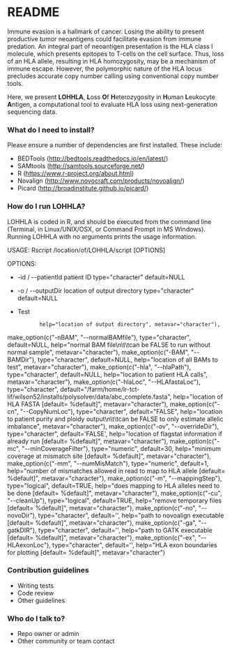 # README #

Immune evasion is a hallmark of cancer. Losing the ability to present productive tumor neoantigens could facilitate evasion from immune predation. 
An integral part of neoantigen presentation is the HLA class I molecule, which presents epitopes to T-cells on the cell surface. Thus, loss of an 
HLA allele, resulting in HLA homozygosity, may be a mechanism of immune escape. However, the polymorphic nature of the HLA locus precludes accurate
copy number calling using conventional copy number tools.  

Here, we present **LOHHLA**, **L**oss **O**f **H**eterozygosity in **H**uman **L**eukocyte **A**ntigen, a computational tool to evaluate HLA loss 
using next-generation sequencing data. 


### What do I need to install? ###

Please ensure a number of dependencies are first installed. These include:

* BEDTools (http://bedtools.readthedocs.io/en/latest/)
* SAMtools (http://samtools.sourceforge.net/)
* R (https://www.r-project.org/about.html)
* Novalign (http://www.novocraft.com/products/novoalign/)
* Picard (http://broadinstitute.github.io/picard/)


### How do I run LOHHLA? ###

LOHHLA is coded in R, and should be executed from the command line (Terminal, in Linux/UNIX/OSX, or Command Prompt in MS Windows). 
Running LOHHLA with no arguments prints the usage information. 

USAGE: Rscript /location/of/LOHHLA/script  [OPTIONS]

OPTIONS:

*   -id / --patientId            patient ID                         type="character"              default=NULL
*   -o  / --outputDir            location of output directory       type="character"              default=NULL

*  Test

              help="location of output directory", metavar="character"),
  make_option(c("-nBAM", "--normalBAMfile"), type="character", default=NULL, 
              help="normal BAM file\n\t\tcan be FALSE to run without normal sample", metavar="character"),
  make_option(c("-BAM", "--BAMDir"), type="character", default=NULL, 
              help="location of all BAMs to test", metavar="character"),
  make_option(c("-hla", "--hlaPath"), type="character", default=NULL, 
              help="location to patient HLA calls", metavar="character"),
  make_option(c("-hlaLoc", "--HLAfastaLoc"), type="character", default="/farm/home/lr-tct-lif/wilson52/installs/polysolver/data/abc_complete.fasta", 
              help="location of HLA FASTA [default= %default]", metavar="character"),
  make_option(c("-cn", "--CopyNumLoc"), type="character", default="FALSE", 
              help="location to patient purity and ploidy output\n\t\tcan be FALSE to only estimate allelic imbalance", metavar="character"),
  make_option(c("-ov", "--overrideDir"), type="character", default='FALSE', 
              help="location of flagstat information if already run [default= %default]", metavar="character"),
  make_option(c("-mc", "--minCoverageFilter"), type="numeric", default=30, 
              help="minimum coverage at mismatch site [default= %default]", metavar="character"),
  make_option(c("-mm", "--numMisMatch"), type="numeric", default=1, 
              help="number of mismatches allowed in read to map to HLA allele [default= %default]", metavar="character"),
  make_option(c("-m", "--mappingStep"), type="logical", default=TRUE, 
              help="does mapping to HLA alleles need to be done [default= %default]", metavar="character"),
  make_option(c("-cu", "--cleanUp"), type="logical", default=TRUE, 
              help="remove temporary files [default= %default]", metavar="character"),
  make_option(c("-no", "--novoDir"), type="character", default='', 
              help="path to novoalign executable [default= %default]", metavar="character"),
  make_option(c("-ga", "--gatkDIR"), type="character", default='', 
              help="path to GATK executable [default= %default]", metavar="character"),
  make_option(c("-ex", "--HLAexonLoc"), type="character", default='', 
              help="HLA exon boundaries for plotting [default= %default]", metavar="character")


### Contribution guidelines ###

* Writing tests
* Code review
* Other guidelines

### Who do I talk to? ###

* Repo owner or admin
* Other community or team contact
